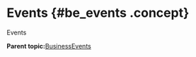 # Events {#be_events .concept}

Events

**Parent topic:**[BusinessEvents](../../../core/documentation_modules/be/be.md)

